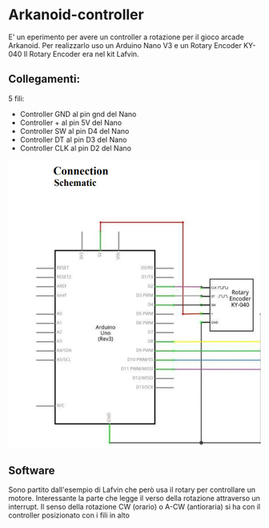 # Arkanoid-controller
E' un eperimento per avere un controller a rotazione per il gioco arcade Arkanoid. 
Per realizzarlo uso un  Arduino Nano V3 e un Rotary Encoder KY-040
Il Rotary Encoder era nel kit Lafvin.

## Collegamenti:
5 fili:

* Controller GND al pin gnd del Nano
* Controller + al pin 5V del Nano
* Controller SW al pin D4 del Nano
* Controller DT al pin D3 del Nano
* Controller CLK al pin D2 del Nano

![Schema](/images/wire.jpg)

## Software
Sono partito dall'esempio di Lafvin che però usa il rotary per controllare un motore.
Interessante la parte che legge il verso della rotazione attraverso un interrupt.
Il senso della rotazione CW (orario) o A-CW (antioraria) si ha con il controller
posizionato con i fili in alto
